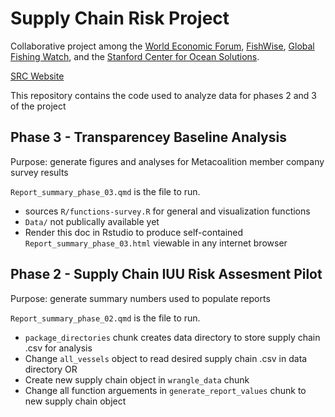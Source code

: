 # Supply Chain Risk Project

Collaborative project among the [World Economic Forum](https://www.weforum.org/), [FishWise](http://www.fishwise.org), [Global Fishing Watch](https://globalfishingwatch.org/), and the [Stanford Center for Ocean Solutions](https://oceansolutions.stanford.edu/).

[SRC Website](https://www.weforum.org/friends-of-ocean-action/iuu-fishing-supply-chain-risk-tool-scrt)

This repository contains the code used to analyze data for phases 2 and 3 of the project

## Phase 3 - Transparencey Baseline Analysis

Purpose: generate figures and analyses for Metacoalition member company survey results

`Report_summary_phase_03.qmd` is the file to run.
- sources `R/functions-survey.R` for general and visualization functions
- `Data/` not publically available yet
- Render this doc in Rstudio to produce self-contained `Report_summary_phase_03.html` viewable in any internet browser

## Phase 2 - Supply Chain IUU Risk Assesment Pilot

Purpose: generate summary numbers used to populate reports 

`Report_summary_phase_02.qmd` is the file to run. 
- `package_directories` chunk creates data directory to store supply chain .csv for analysis
- Change `all_vessels` object to read desired supply chain .csv in data directory OR
- Create new supply chain object in `wrangle_data` chunk 
- Change all function arguements in `generate_report_values` chunk to new supply chain object

